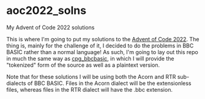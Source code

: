 # aoc2022_solns
My Advent of Code 2022 solutions

This is where I'm going to put my solutions to the [Advent of Code 2022](https://adventofcode.com/). The thing is,
mainly for the challenge of it, I decided to do the problems in BBC BASIC rather than a normal language! As such, 
I'm going to lay out this repo in much the same way as [cpg_bbcbasic](https://github.com/alh1260/cpg_bbcbasic), in
which I will provide the "tokenized" form of the source as well as a plaintext version.

Note that for these solutions I will be using both the Acorn and RTR sub-dialects of BBC BASIC. Files in the Acorn
dialect will be the extensionless files, whereas files in the RTR dialect will have the .bbc extension.
